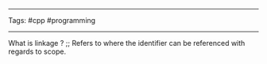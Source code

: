 ___
Tags: #cpp #programming
___

What is linkage ? ;; Refers to where the identifier can be referenced with regards to scope. 